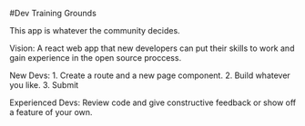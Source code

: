 #Dev Training Grounds

This app is whatever the community decides. 

Vision: A react web app that new developers can put their skills to work and gain experience in the open source proccess. 

New Devs: 
      1. Create a route and a new page component.
      2. Build whatever you like. 
      3. Submit
      
Experienced Devs: Review code and give constructive feedback or show off a feature of your own.
